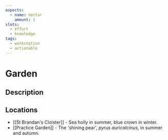 ```yaml
---
aspects: 
  - name: nectar
    amount: 1
slots:
  - effort
  - knowledge
tags:
  - workstation
  - actionable
---
```


# Garden

## Description

## Locations
- [[St Brandan's Cloister]] - Sea holly in summer, blue crown in winter.
- [[Practice Garden]] - The 'shining pear', <i>pyrus auricalcinus</i>, in summer and autumn.